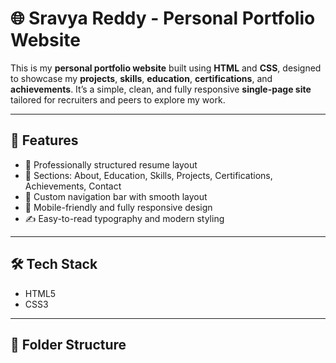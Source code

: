 # 🌐 Sravya Reddy - Personal Portfolio Website

This is my **personal portfolio website** built using **HTML** and **CSS**, designed to showcase my **projects**, **skills**, **education**, **certifications**, and **achievements**. It’s a simple, clean, and fully responsive **single-page site** tailored for recruiters and peers to explore my work.

---

## 📌 Features

- 🎯 Professionally structured resume layout  
- 📄 Sections: About, Education, Skills, Projects, Certifications, Achievements, Contact  
- 🔗 Custom navigation bar with smooth layout  
- 📱 Mobile-friendly and fully responsive design  
- ✍️ Easy-to-read typography and modern styling  

---

## 🛠️ Tech Stack

- HTML5  
- CSS3  

---

## 📁 Folder Structure

